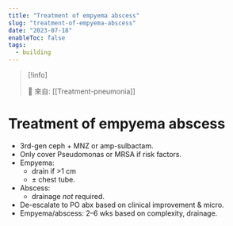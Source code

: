 ```yaml
---
title: "Treatment of empyema abscess"
slug: "treatment-of-empyema-abscess"
date: "2023-07-18"
enableToc: false
tags:
  - building
---
```


> [!info]
>
> 🌱 來自: [[Treatment-pneumonia]]

# Treatment of empyema abscess

- 3rd-gen ceph + MNZ or amp-sulbactam.
- Only cover Pseudomonas or MRSA if risk factors.
- Empyema:
  - drain if >1 cm
  - ± chest tube.
- Abscess:
  - drainage _not_ required.
- De-escalate to PO abx based on clinical improvement & micro.
- Empyema/abscess: 2–6 wks based on complexity, drainage.
